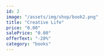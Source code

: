 ```yaml
---
id: 2
image: "/assets/img/shop/book2.png"
title: "Creative Life"
price: "0.00"
salePrice: "0.00"
offerText: "-20%"
category: "books"
---
```

